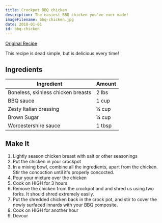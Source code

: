 ```yaml
---
title: Crockpot BBQ chicken
description: The easiest BBQ chicken you've ever made!
imageFilename: bbq-chicken.jpg
date: 2018-01-01
id: bbq-chicken
---
```


[Original Recipe](http://www.familyfreshmeals.com/2014/06/best-crockpot-bbq-chicken.html)

This recipe is dead simple, but is delicious every time!

## Ingredients

| Ingredient                         | Amount |
| ---------------------------------- | ------ |
| Boneless, skinless chicken breasts | 2 lbs  |
| BBQ sauce                          | 1 cup  |
| Zesty Italian dressing             | ¼ cup  |
| Brown Sugar                        | ¼ cup  |
| Worcestershire sauce               | 1 tbsp |

## Make It

1. Lightly season chicken breast with salt or other seasonings
1. Put the chicken in your crockpot
1. In a mixing bowl, combine all the ingredients, apart from the chicken. Stir the concoction until it's properly concocted.
1. Pour your mixture over the chicken
1. Cook on HIGH for 3 hours
1. Remove the chicken from the crockpot and and shred us using two forks. It should shred extremely easily.
1. Put the shredded chicken back in the crock pot, and stir to cover the newly surfaced innards with your BBQ
   composite.
1. Cook on HIGH for another hour
1. Devour
